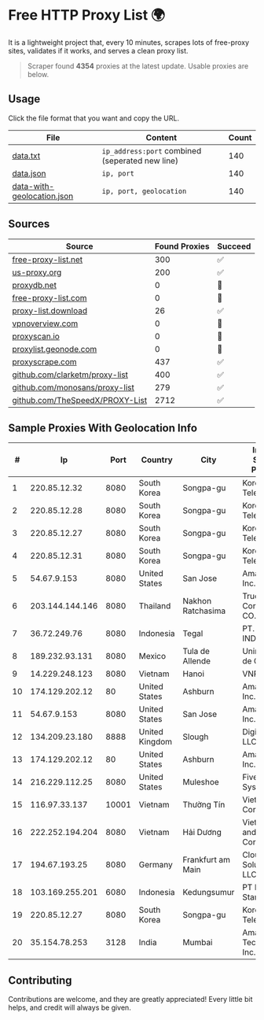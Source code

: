 
# Free HTTP Proxy List 🌍

It is a lightweight project that, every 10 minutes, scrapes lots of free-proxy sites, validates if it works, and serves a clean proxy list.


> Scraper found **4354** proxies at the latest update. Usable proxies are below.

## Usage

Click the file format that you want and copy the URL.


|File|Content|Count|
|----|-------|-----|
|[data.txt](https://raw.githubusercontent.com/themiralay/Proxy-List-World/master/data.txt)|`ip_address:port` combined (seperated new line)|140|
|[data.json](https://raw.githubusercontent.com/themiralay/Proxy-List-World/master/data.json)|`ip, port`|140|
|[data-with-geolocation.json](https://raw.githubusercontent.com/themiralay/Proxy-List-World/master/data-with-geolocation.json)|`ip, port, geolocation`|140|

## Sources

|Source|Found Proxies|Succeed|
|------|-------------|-------|
|[free-proxy-list.net](https://free-proxy-list.net)|300|✅|
|[us-proxy.org](https://www.us-proxy.org)|200|✅|
|[proxydb.net](http://proxydb.net)|0|🚫|
|[free-proxy-list.com](https://free-proxy-list.com/?page=&port=&type%5B%5D=http&type%5B%5D=https&up_time=0&search=Search)|0|🚫|
|[proxy-list.download](https://www.proxy-list.download/HTTP)|26|✅|
|[vpnoverview.com](https://vpnoverview.com/privacy/anonymous-browsing/free-proxy-servers)|0|🚫|
|[proxyscan.io](https://www.proxyscan.io)|0|🚫|
|[proxylist.geonode.com](https://proxylist.geonode.com/api/proxy-list?limit=300&page=1&sort_by=lastChecked&sort_type=desc&protocols=http,https)|0|🚫|
|[proxyscrape.com](https://api.proxyscrape.com/v2/?request=displayproxies&protocol=http&timeout=10000&country=all&ssl=all&anonymity=all)|437|✅|
|[github.com/clarketm/proxy-list](https://raw.githubusercontent.com/clarketm/proxy-list/master/proxy-list-raw.txt)|400|✅|
|[github.com/monosans/proxy-list](https://raw.githubusercontent.com/monosans/proxy-list/main/proxies/http.txt)|279|✅|
|[github.com/TheSpeedX/PROXY-List](https://raw.githubusercontent.com/TheSpeedX/PROXY-List/master/http.txt)|2712|✅|


## Sample Proxies With Geolocation Info

|#|Ip|Port|Country|City|Internet Service Provider|
|-|--|----|-------|----|-------------------------|
|1|220.85.12.32|8080|South Korea|Songpa-gu|Korea Telecom|
|2|220.85.12.28|8080|South Korea|Songpa-gu|Korea Telecom|
|3|220.85.12.27|8080|South Korea|Songpa-gu|Korea Telecom|
|4|220.85.12.31|8080|South Korea|Songpa-gu|Korea Telecom|
|5|54.67.9.153|8080|United States|San Jose|Amazon.com, Inc.|
|6|203.144.144.146|8080|Thailand|Nakhon Ratchasima|True Internet Corporation CO. Ltd.|
|7|36.72.249.76|8080|Indonesia|Tegal|PT. TELKOM INDONESIA|
|8|189.232.93.131|8080|Mexico|Tula de Allende|Uninet S.A. de C.V.|
|9|14.229.248.123|8080|Vietnam|Hanoi|VNPT|
|10|174.129.202.12|80|United States|Ashburn|Amazon.com, Inc.|
|11|54.67.9.153|8080|United States|San Jose|Amazon.com, Inc.|
|12|134.209.23.180|8888|United Kingdom|Slough|DigitalOcean, LLC|
|13|174.129.202.12|80|United States|Ashburn|Amazon.com, Inc.|
|14|216.229.112.25|8080|United States|Muleshoe|Five Area Systems, LLC|
|15|116.97.33.137|10001|Vietnam|Thường Tín|Viettel Corporation|
|16|222.252.194.204|8080|Vietnam|Hải Dương|VietNam Post and Telecom Corporation|
|17|194.67.193.25|8080|Germany|Frankfurt am Main|Cloud Solutions LLC|
|18|103.169.255.201|6080|Indonesia|Kedungsumur|PT Master Star Network|
|19|220.85.12.27|8080|South Korea|Songpa-gu|Korea Telecom|
|20|35.154.78.253|3128|India|Mumbai|Amazon Technologies Inc.|



## Contributing

Contributions are welcome, and they are greatly appreciated! Every
little bit helps, and credit will always be given.

